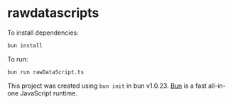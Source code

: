 # rawdatascripts

To install dependencies:

```bash
bun install
```

To run:

```bash
bun run rawDataScript.ts
```

This project was created using `bun init` in bun v1.0.23. [Bun](https://bun.sh) is a fast all-in-one JavaScript runtime.
